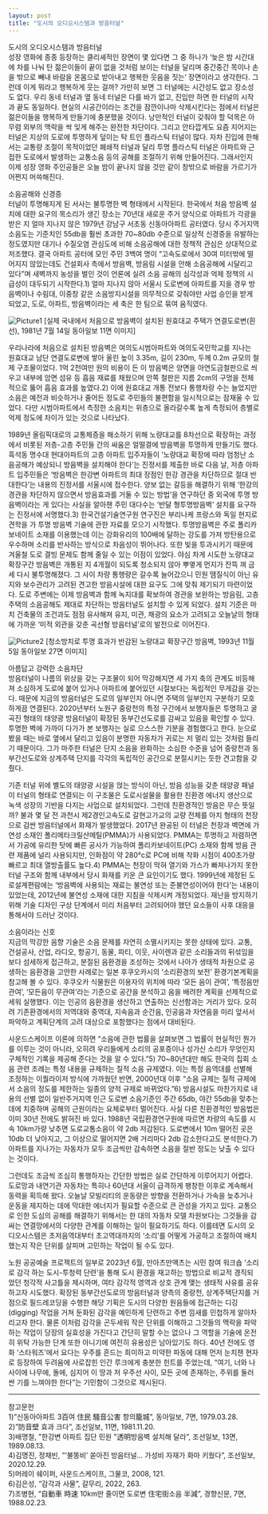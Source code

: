 ```yaml
---
layout: post
title: "도시의 오디오시스템과 방음터널"
---
```

도시의 오디오시스템과 방음터널 <br/>
성장 영화에 종종 등장하는 클리셰적인 장면이 몇 있다면 그 중 하나가 ‘늦은 밤 시간대에 차를 나눠 탄 젊은이들이 끝이 없을 것처럼 보이는 터널을 달리며 중간중간 목이나 손을 밖으로 빼내 바람을 온몸으로 받아내고 행복한 웃음을 짓는’ 장면이라고 생각한다. 그런데 이게 뭐라고 행복하게 웃는 걸까? 가만히 보면 그 터널에는 시간성도 없고 장소성도 없다. 우리 동네 터널과 옆 동네 터널은 다를 바가 없고, 진입만 하면 한 터널의 시작과 끝도 동일하다. 현실의 시공간이라는 조건을 잠깐이나마 삭제시킨다는 점에서 터널은 젊은이들을 행복하게 만들기에 충분했을 것이다. 낭만적인 터널이 갖춰야 할 덕목은 아무렴 외부의 맥락을 싹 잊게 해주는 완전한 차단이다. 그리고 안타깝게도 요즘 지어지는 터널은 지상의 도로에 투명하게 덮이는 탁 트인 플라스틱 터널이 많다. 자차 진입에 한해서는 교통량 조절이 목적이었던 폐쇄적 터널과 달리 투명 플라스틱 터널은 아파트와 근접한 도로에서 발생하는 교통소음 등의 공해를 조절하기 위해 만들어진다. 그래서인지 이제 성장 영화 주인공들은 오늘 밤이 끝나지 않을 것만 같이 창밖으로 바람을 가르기가 어쩐지 머쓱해진다. 

소음공해와 신경증 <br/>
터널이 투명해지게 된 서사는 불투명한 벽 형태에서 시작된다. 한국에서 처음 방음벽 설치에 대한 요구의 목소리가 생긴 장소는 70년대 새로운 주거 양식으로 아파트가 각광을 받은 지 얼마 지나지 않은 1979년 강남구 서초동 신동아아파트 공터였다. 당시 주거지역 소음도는 기준치인 55db을 훨씬 초과한 70~80db 수준으로 일상적 신경증을 유발하는 정도였지만 대기나 수질오염 관심도에 비해 소음공해에 대한 정책적 관심은 상대적으로 저조했다. 결국 아파트 공터에 모인 주민 3백여 명이 “고속도로에서 30여 미터밖에 떨어지지 않았는데도 건설회사 측에서 방음벽, 방음림 시설을 안해 소음공해에 시달리고 있다”며 새벽까지 농성을 벌인 것이 언론에 실려 소음 공해의 심각성과 억제 정책의 시급성이 대두되기 시작한다.1) 얼마 지나지 않아 서울시 도로변에 아파트를 지을 경우 방음벽이나 수림대, 이중창 같은 소음방지시설을 의무적으로 갖춰야만 사업 승인을 받게 되었고, 도로, 아파트, 방음벽이라는 세 축은 한 팀으로 묶여 움직였다. 

![Picture1](https://github.com/user-attachments/assets/4b38fcb3-34a6-41e4-b042-34c9aa24cc31)
[실제 국내에서 처음으로 방음벽이 설치된 원효대교 주택가 연결도로변(흰선), 1981년 7월 14일 동아일보 11면 이미지]

우리나라에 처음으로 설치된 방음벽은 여의도시범아파트와 여의도국민학교를 지나는 원효대교 남단 연결도로변에 쌓아 올린 높이 3.35m, 길이 230m, 두께 0.2m 규모의 철제 구조물이었다. 1억 2천여만 원의 비용이 든 이 방음벽은 양면을 아연도금철판으로 씌우고 내부에 암면 섬유 등 흡음 재료를 채웠으며 안쪽 철판은 지름 2cm의 구멍을 전체적으로 뚫어 흡음 효과를 높였다.2) 이에 원효대교 개통 전보다 통행차랑 수는 늘었지만 소음은 예전과 비슷하거나 줄어든 정도로 주민들의 불편함을 일시적으로는 잠재울 수 있었다. 다만 시범아파트에서 측정한 소음치는 위층으로 올라갈수록 높게 측정되어 층별로 억제 정도에 차이가 있는 것으로 나타났다. 

1989년 올림픽대로의 교통체증을 해소하기 위해 노량대교를 8차선으로 확장하는 과정에서 비롯된 저층-고층 주민들 간의 싸움은 얼떨결에 방음벽을 투명하게 만들기도 했다. 흑석동 명수대 현대아파트의 고층 아파트 입주자들이 ‘노량대교 확장에 따라 엄청난 소음공해가 예상되니 방음벽을 설치해야 한다’는 진정서를 제출한 바로 다음 날, 저층 아파트 입주민들은 ‘방음벽은 한강변 아파트의 최대 장점인 한강 경관을 차단하므로 절대 반대한다’는 내용의 진정서를 서울시에 접수한다. 양보 없는 갈등을 해결하기 위해 ‘한강의 경관을 차단하지 않으면서 방음효과를 거둘 수 있는 방법’을 연구하던 중 외국에 투명 방음벽이라는 게 있다는 사실을 알아챈 주민 대다수는 ‘반달 형투명방음벽’ 설치를 요구하는 진정서에 서명했다.3) 한국건설기술연구원 연구진은 부리나케 프랑스와 독일 현지로 견학을 가 투명 방음벽 기술에 관한 자료를 모으기 시작했다. 투명방음벽은 주로 폴리카보네이트 소재를 이용했는데 이는 강화유리의 100배에 달하는 강도를 가져 방탄용으로 우수하며 소리를 반사하는 방식으로 차음성이 뛰어나다. 또한 빛을 투과시키기 때문에 겨울철 도로 결빙 문제도 함께 줄일 수 있는 이점이 있었다. 야심 차게 시도한 노량대교 확장구간 방음벽은 개통된 지 4개월이 되도록 청소되지 않아 뿌옇게 먼지가 잔뜩 껴 금세 다시 불투명해졌다. 그 사이 차량 통행량은 갈수록 늘어갔으니 민원 땜질식이 아닌 유지와 보수관리가 고려된 견고한 방음시설에 대한 요구도 그에 맞춰 제기되기 마련이었다. 도로 주변에는 이제 방음벽과 함께 녹지대를 확보하여 경관을 보완하는 방음림, 고층 주택의 소음공해도 제대로 차단하는 방음터널도 설치할 수 있게 되었다. 설치 기준은 마치 건축물의 조건과도 점점 유사해져 유지, 미관, 채광의 요소가 고려되고 오늘날의 형태에 가까운 ‘미적 외관을 갖춘 곡선형 방음터널’로의 발전으로 이어진다. 

![Picture2](https://github.com/user-attachments/assets/59907861-1bd0-475b-932a-da6a9709440e)
[청소방치로 투명 효과가 반감된 노량대교 확장구간 방음벽, 1993년 11월 5일 동아일보 27면 이미지]

아름답고 강력한 소음차단 <br/>
방음터널이 나름의 위상을 갖는 구조물이 되어 막강해지면 세 가지 축의 관계도 비등해져 소심하게 도로에 붙어 있거나 아파트에 붙어있던 시절보다는 독립적인 무게감을 갖는다. 때문에 지금의 방음터널은 도로의 일부인지 아니면 주택의 일부인지 구분하기 모호하게끔 연결된다. 2020년부터 노원구 중랑천의 특정 구간에서 보행자들은 투명하고 굴곡진 형태의 태양광 방음터널이 확장된 동부간선도로를 감싸고 있음을 확인할 수 있다. 투명한 벽에 가까이 다가가 본 보행자는 실로 으스스한 기분을 경험했다고 한다. 눈으로 봤을 때는 바로 옆에서 달리고 있음이 분명한 자동차가 귀로는 저 멀리 있는 것처럼 들리기 때문이다. 그가 마주한 터널은 단지 소음을 완화하는 소심한 수준을 넘어 중랑천과 동부간선도로와 상계주택 단지를 각각의 독립적인 공간으로 분절시키는 듯한 견고함을 갖췄다. 

기존 터널 위에 별도의 태양광 시설을 얹는 방식이 아닌, 방음 성능을 갖춘 태양광 패널이 터널의 형태로 연결되는 이 구조물은 도로시설물을 활용한 친환경 에너지 생산으로 녹색 성장의 기반을 다지는 사업으로 설치되었다. 그런데 친환경적인 방음은 무슨 뜻일까? 불과 몇 달 전 과천시 제2경인고속도로 갈현고가교의 교량 전체를 아치 형태의 천장으로 감싼 방음터널에서 화재가 발생했었다. 2017년 완공된 이 터널은 천장과 벽면에 가연성 소재인 폴리메타크릴산메틸(PMMA)가 사용되었다. PMMA는 투명하고 저렴하면서 가공에 유리한 탓에 빠른 공사가 가능하여 폴리카보네이트(PC) 소재와 함께 방음 관련 제품에 널리 사용되지만, 인화점이 약 280°c로 PC에 비해 착화 시점이 400초가량 빠르고 최대 열방출률도 높다.4) PMMA는 천장이 막혀 열기와 가스가 빠져나가지 못한 터널 구조와 함께 내부에서 당시 화재를 키운 큰 요인이기도 했다. 1999년에 제정된 도로설계편람에는 ‘방음벽에 사용되는 재료는 불연성 또는 준불연성이어야 한다’는 내용이 있었는데, 2012년에 불연성 소재에 대한 지침을 삭제시켜 개정되었다. 재난을 방지하기 위해 기술 디자인 구상 단계에서 미리 처음부터 고려되어야 했던 요소들이 사후 대응을 통해서야 드러난 것이다.

소음이라는 신호 <br/>
지금의 막강한 음향 기술은 소음 문제를 자연히 소멸시키지는 못한 상태에 있다. 교통, 건설공사, 산업, 라디오, 항공기, 동물, 파티, 이웃, 사이렌과 같은 소리들과의 뒤섞임을 보다 섬세하게 접근하고, 분절된 음환경을 조성하는 것에서 나아가 생태적 차원으로 공생하는 음환경을 고안한 사례로는 일본 후쿠오카시의 ‘소리환경의 보전’ 환경기본계획을 참고해 볼 수 있다. 후쿠오카 식물원은 이용자의 위치에 따라 ‘모든 음이 관여’, ‘특정음만 관여’, ‘모든음이 무관여’라는 기준으로 공간을 분석하고 음을 배려한 계획을 선제적으로 세워 실행했다. 이는 인공의 음환경을 생산하고 연출하는 신선함과는 거리가 있다. 오히려 기존환경에서의 저역대와 중역대, 지속음과 순간음, 인공음과 자연음을 미리 앞서서 파악하고 계획단계의 고려 대상으로 포함했다는 점에서 대비된다.

사운드스케이프 이론에 의하면 “소음에 관한 법률을 살펴보면 그 법률이 현실적인 뭔가를 이루는 것이 아니라, 오히려 우리들에게 소리의 공포증이나 성가신 소리가 무엇인지 구체적인 기록을 제공해 준다는 것을 알 수 있다.”5) 70~80년대만 해도 한국의 집회 소음 관련 조례는 특정 내용을 규제하는 질적 소음 규제였다. 이는 특정 음역대를 선별해 조정하는 이퀄라이저 방식에 가까웠던 반면, 2000년대 이후 “소음 규제는 질적 규제에서 소음의 정도를 제한하는 일종의 양적 규제로 바뀌었다.”6) 방음시설도 마찬가지로 내용의 선별 없이 일반주거지역 인근 도로변 소음기준인 주간 65db, 야간 55db을 맞추는 데에 치중하며 공해의 근원이라는 요체로부터 멀어진다. 사실 다른 친환경적인 방음법은 이미 30년 전에도 밝혀진 바 있다. 1988년 국립환경연구원에 따르면 차량의 속도를 시속 10km가량 낮추면 도로교통소음이 약 2db 저감된다. 도로변에서 10m 떨어진 곳은 10db 더 낮아지고, 그 이상으로 떨어지면 2배 거리마다 2db 감소한다고도 분석한다.7) 아파트를 지나가는 자동차가 모두 조금씩만 감속하면 소음을 절반 정도는 낮출 수 있다는 것이다. 

그런데도 조금씩 조심히 통행하자는 간단한 방법은 실로 간단하게 이루어지기 어렵다. 도로망과 내연기관 자동차는 특히나 60년대 서울이 급격하게 팽창한 이후로 계속해서 동력을 획득해 왔다. 오늘날 모빌리티의 운동량은 방향을 전환하거나 가속을 늦추거나 운동을 제지하는 데에 막대한 에너지가 필요할 수준으로 큰 관성을 가지고 있다. 교통으로 인한 도심의 공해를 해결하기 위해서는 한 대의 자동차 모델 차원보다는 그것들을 감싸는 연결망에서의 다양한 관계를 이해하는 일이 필요하기도 하다. 이를테면 도시의 오디오시스템은 초저음역대부터 초고역대까지의 ‘소리’를 어떻게 가공하고 조절하여 배치했는지 작은 단위를 살피며 고민하는 작업이 될 수도 있다.

노원 공공예술 프로젝트의 일부로 2023년 6월, 만아츠만액츠는 시민 참여 워크숍 ‘소리로 감각 하는 도시-투청력 단련’을 통해 도시 환경을 재고하는 방법으로 비교적 경직되었던 청각적 사고틀을 제시하며, 여타 감각적 영역과 상호 관계 맺는 생태적 사유를 공유하고자 시도했다. 확장된 동부간선도로의 방음터널과 양측의 중랑천, 상계주택단지를 거점으로 필드레코딩을 수행한 해당 기획은 도시의 다양한 원음들에 접근하는 디깅(digging) 작업을 거쳐 둔화된 감각을 예민하게 단련하고 주변 낌새를 민첩하게 알아차리고자 한다. 물론 이처럼 감각을 곤두세워 작은 단위를 이해하고 그것들의 맥락을 파악하는 작업이 당장의 실효성을 가진다고 간단히 말할 수는 없으나 그 역할을 기술에 온전히 위탁 가능한 단계 또한 아니기에 여전히 유용성은 남아있기도 하다. 40년 전에도 영화 ‘스타워즈’에서 요다는 우주를 흔드는 희미하고 미약한 파동에 대해 먼저 눈치챈 현자로 등장하여 두려움에 사로잡힌 인간 루크에게 충분한 힌트를 주었는데, “여기, 너와 나 사이에 나무에, 돌에, 심지어 이 땅과 저 우주선 사이, 모든 곳에 존재하는, 주위를 둘러싼 기를 느껴야한 한다”는 기민함이 그것으로 제시된다.

***

참고문헌 <br/>
1)”신동아아파트 3百여 住民 騷音公害 항의籠城”, 동아일보, 7면, 1979.03.28. <br/>
2)”防音壁 효과 크다”, 조선일보, 11면, 1981.11.20. <br/>
3)배명철, ”한강변 아파트 집단 민원 "透明방음벽 설치해 달라”, 조선일보, 13면, 1989.08.13. <br/>
4)김명진, 정채빈, ”‘불똥비’ 쏟아진 방음터널... 가성비 자재가 화마 키웠다”, 조선일보, 2020.12.29. <br/>
5)머레이 쉐이퍼, 사운드스케이프, 그물코, 2008, 121. <br/>
6)김은성, “감각과 사물”, 갈무리, 2022, 263. <br/>
7)조병현, “自動車 時速 10km만 줄이면 도로변 住宅街소음 半減”, 경향신문, 7면, 1988.02.23. <br/>
